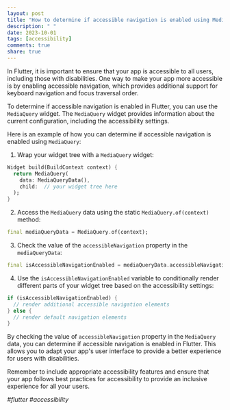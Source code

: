 ```yaml
---
layout: post
title: "How to determine if accessible navigation is enabled using MediaQuery in Flutter?"
description: " "
date: 2023-10-01
tags: [accessibility]
comments: true
share: true
---
```


In Flutter, it is important to ensure that your app is accessible to all users, including those with disabilities. One way to make your app more accessible is by enabling accessible navigation, which provides additional support for keyboard navigation and focus traversal order.

To determine if accessible navigation is enabled in Flutter, you can use the `MediaQuery` widget. The `MediaQuery` widget provides information about the current configuration, including the accessibility settings.

Here is an example of how you can determine if accessible navigation is enabled using `MediaQuery`:

1. Wrap your widget tree with a `MediaQuery` widget:

```dart
Widget build(BuildContext context) {
  return MediaQuery(
    data: MediaQueryData(),
    child:  // your widget tree here
  );
}
```

2. Access the `MediaQuery` data using the static `MediaQuery.of(context)` method:

```dart
final mediaQueryData = MediaQuery.of(context);
```

3. Check the value of the `accessibleNavigation` property in the `mediaQueryData`:

```dart
final isAccessibleNavigationEnabled = mediaQueryData.accessibleNavigation;
```

4. Use the `isAccessibleNavigationEnabled` variable to conditionally render different parts of your widget tree based on the accessibility settings:

```dart
if (isAccessibleNavigationEnabled) {
  // render additional accessible navigation elements
} else {
  // render default navigation elements
}
```

By checking the value of `accessibleNavigation` property in the `MediaQuery` data, you can determine if accessible navigation is enabled in Flutter. This allows you to adapt your app's user interface to provide a better experience for users with disabilities.

Remember to include appropriate accessibility features and ensure that your app follows best practices for accessibility to provide an inclusive experience for all your users.

*#flutter #accessibility*